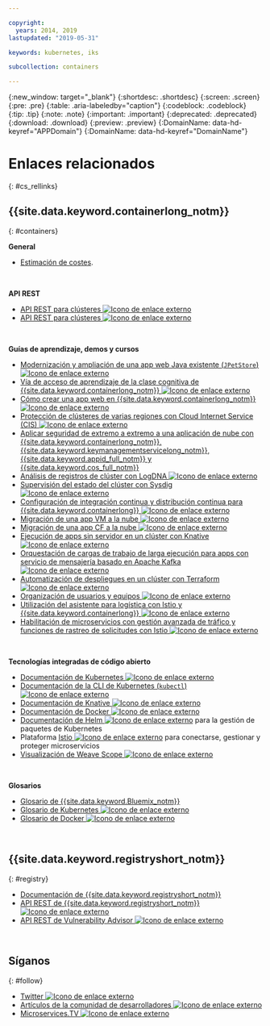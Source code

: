 ```yaml
---

copyright:
  years: 2014, 2019
lastupdated: "2019-05-31"

keywords: kubernetes, iks

subcollection: containers

---
```


{:new_window: target="_blank"}
{:shortdesc: .shortdesc}
{:screen: .screen}
{:pre: .pre}
{:table: .aria-labeledby="caption"}
{:codeblock: .codeblock}
{:tip: .tip}
{:note: .note}
{:important: .important}
{:deprecated: .deprecated}
{:download: .download}
{:preview: .preview}
{:DomainName: data-hd-keyref="APPDomain"}
{:DomainName: data-hd-keyref="DomainName"}



# Enlaces relacionados
{: #cs_rellinks}

## {{site.data.keyword.containerlong_notm}}
{: #containers}

**General**

- [Estimación de costes](/docs/billing-usage?topic=billing-usage-cost#cost).

<br />


**API REST**

- [API REST para clústeres ![Icono de enlace externo](../icons/launch-glyph.svg "Icono de enlace externo")](https://containers.cloud.ibm.com/global/swagger-global-api/)
- [API REST para clústeres ![Icono de enlace externo](../icons/launch-glyph.svg "Icono de enlace externo")](https://containers.cloud.ibm.com/global/swagger-global-api/swagger.json)

<br />


**Guías de aprendizaje, demos y cursos**

- [Modernización y ampliación de una app web Java existente (`JPetStore`)![Icono de enlace externo](../icons/launch-glyph.svg "Icono de enlace externo")](https://github.com/IBM-Cloud/jpetstore-kubernetes)
- [Vía de acceso de aprendizaje de la clase cognitiva de {{site.data.keyword.containerlong_notm}} ![Icono de enlace externo](../icons/launch-glyph.svg "Icono de enlace externo")](https://cognitiveclass.ai/learn/containers-k8s-and-istio-on-ibm-cloud/)
- [Cómo crear una app web en {{site.data.keyword.containerlong_notm}} ![Icono de enlace externo](../icons/launch-glyph.svg "Icono de enlace externo")](/docs/tutorials?topic=solution-tutorials-scalable-webapp-kubernetes#scalable-webapp-kubernetes)
- [Protección de clústeres de varias regiones con Cloud Internet Service (CIS) ![Icono de enlace externo](../icons/launch-glyph.svg "Icono de enlace externo")](/docs/tutorials?topic=solution-tutorials-multi-region-k8s-cis#multi-region-k8s-cis)
- [Aplicar seguridad de extremo a extremo a una aplicación de nube con {{site.data.keyword.containerlong_notm}}, {{site.data.keyword.keymanagementservicelong_notm}}, {{site.data.keyword.appid_full_notm}} y {{site.data.keyword.cos_full_notm}}](/docs/tutorials?topic=solution-tutorials-cloud-e2e-security#cloud-e2e-security)
- [Análisis de registros de clúster con LogDNA ![Icono de enlace externo](../icons/launch-glyph.svg "Icono de enlace externo")](/docs/services/Log-Analysis-with-LogDNA?topic=LogDNA-kube#kube)
- [Supervisión del estado del clúster con Sysdig ![Icono de enlace externo](../icons/launch-glyph.svg "Icono de enlace externo")](/docs/services/Monitoring-with-Sysdig?topic=Sysdig-kubernetes_cluster#kubernetes_cluster)
- [Configuración de integración continua y distribución continua para {{site.data.keyword.containerlong}} ![Icono de enlace externo](../icons/launch-glyph.svg "Icono de enlace externo")](/docs/tutorials?topic=solution-tutorials-continuous-deployment-to-kubernetes#continuous-deployment-to-kubernetes)
- [Migración de una app VM a la nube ![Icono de enlace externo](../icons/launch-glyph.svg "Icono de enlace externo")](/docs/tutorials?topic=solution-tutorials-vm-to-containers-and-kubernetes#vm-to-containers-and-kubernetes)
- [Migración de una app CF a la nube ![Icono de enlace externo](../icons/launch-glyph.svg "Icono de enlace externo")](/docs/containers?topic=containers-cf_tutorial#cf_tutorial)
- [Ejecución de apps sin servidor en un clúster con Knative ![Icono de enlace externo](../icons/launch-glyph.svg "Icono de enlace externo")](/docs/containers?topic=containers-serverless-apps-knative)
- [Orquestación de cargas de trabajo de larga ejecución para apps con servicio de mensajería basado en Apache Kafka ![Icono de enlace externo](../icons/launch-glyph.svg "Icono de enlace externo")](/docs/tutorials?topic=solution-tutorials-pub-sub-object-storage#pub-sub-object-storage)
- [Automatización de despliegues en un clúster con Terraform ![Icono de enlace externo](../icons/launch-glyph.svg "Icono de enlace externo")](/docs/tutorials?topic=solution-tutorials-plan-create-update-deployments#plan-create-update-deployments)
- [Organización de usuarios y equipos ![Icono de enlace externo](../icons/launch-glyph.svg "Icono de enlace externo")](/docs/tutorials?topic=solution-tutorials-users-teams-applications#users-teams-applications)
- [Utilización del asistente para logística con Istio y {{site.data.keyword.containerlong}} ![Icono de enlace externo](../icons/launch-glyph.svg "Icono de enlace externo")](https://github.com/IBM-Cloud/logistics-wizard-kubernetes)
- [Habilitación de microservicios con gestión avanzada de tráfico y funciones de rastreo de solicitudes con Istio ![Icono de enlace externo](../icons/launch-glyph.svg "Icono de enlace externo")](https://developer.ibm.com/code/patterns/manage-microservices-traffic-using-istio/)

<br />


**Tecnologías integradas de código abierto**

- [Documentación de Kubernetes ![Icono de enlace externo](../icons/launch-glyph.svg "Icono de enlace externo")](https://kubernetes.io/)
- [Documentación de la CLI de Kubernetes (`kubectl`) ![Icono de enlace externo](../icons/launch-glyph.svg "Icono de enlace externo")](https://kubectl.docs.kubernetes.io/)
- [Documentación de Knative ![Icono de enlace externo](../icons/launch-glyph.svg "Icono de enlace externo")](https://github.com/knative/docs)
- [Documentación de Docker ![Icono de enlace externo](../icons/launch-glyph.svg "Icono de enlace externo")](https://docs.docker.com/engine/)
- <a href="https://docs.helm.sh/helm/" target="_blank">Documentación de Helm <img src="../icons/launch-glyph.svg" alt="Icono de enlace externo"></a> para la gestión de paquetes de Kubernetes
- Plataforma [Istio ![Icono de enlace externo](../icons/launch-glyph.svg "Icono de enlace externo")](https://istio.io/) para conectarse, gestionar y proteger microservicios
- [Visualización de Weave Scope ![Icono de enlace externo](../icons/launch-glyph.svg "Icono de enlace externo")](https://www.weave.works/oss/scope/)

<br />


**Glosarios**

- [Glosario de {{site.data.keyword.Bluemix_notm}}](/docs/overview/glossary?topic=overview-glossary#glossary)
- [Glosario de Kubernetes ![Icono de enlace externo](../icons/launch-glyph.svg "Icono de enlace externo")](https://kubernetes.io/docs/reference/glossary/?fundamental=true)
- [Glosario de Docker ![Icono de enlace externo](../icons/launch-glyph.svg "Icono de enlace externo")](https://docs.docker.com/glossary/)

<br />


## {{site.data.keyword.registryshort_notm}}
{: #registry}

- [Documentación de {{site.data.keyword.registryshort_notm}}](/docs/services/Registry?topic=registry-getting-started)
- [API REST de {{site.data.keyword.registryshort_notm}} ![Icono de enlace externo](../icons/launch-glyph.svg "Icono de enlace externo")](https://{DomainName}/apidocs/container-registry)
- [API REST de Vulnerability Advisor ![Icono de enlace externo](../icons/launch-glyph.svg "Icono de enlace externo")](https://{DomainName}/apidocs/container-registry/va)

<br />


## Síganos
{: #follow}

- [Twitter ![Icono de enlace externo](../icons/launch-glyph.svg "Icono de enlace externo")](https://twitter.com/hashtag/IKS)
- [Artículos de la comunidad de desarrolladores ![Icono de enlace externo](../icons/launch-glyph.svg "Icono de enlace externo")](https://www.ibm.com/blogs/bluemix/tag/containers/)
- [Microservices.TV ![Icono de enlace externo](../icons/launch-glyph.svg "Icono de enlace externo")](https://developer.ibm.com/tv/microservices/)

<br />

